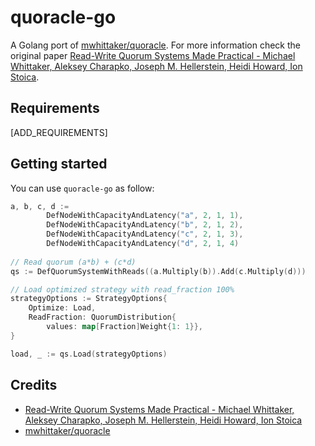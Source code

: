 # quoracle-go

A Golang port of [mwhittaker/quoracle](https://github.com/mwhittaker/quoracle).
For more information check the original paper [Read-Write Quorum Systems Made Practical - Michael Whittaker, Aleksey Charapko, Joseph M. Hellerstein, Heidi Howard, Ion Stoica](https://mwhittaker.github.io/publications/quoracle.pdf).

## Requirements

[ADD_REQUIREMENTS]

## Getting started

You can use `quoracle-go` as follow:

```go
a, b, c, d :=
		DefNodeWithCapacityAndLatency("a", 2, 1, 1), 
		DefNodeWithCapacityAndLatency("b", 2, 1, 2),
		DefNodeWithCapacityAndLatency("c", 2, 1, 3), 
		DefNodeWithCapacityAndLatency("d", 2, 1, 4)
    
// Read quorum (a*b) + (c*d) 
qs := DefQuorumSystemWithReads((a.Multiply(b)).Add(c.Multiply(d)))

// Load optimized strategy with read_fraction 100%
strategyOptions := StrategyOptions{
	Optimize: Load,
	ReadFraction: QuorumDistribution{
		values: map[Fraction]Weight{1: 1}},
}

load, _ := qs.Load(strategyOptions)
```


## Credits

- [Read-Write Quorum Systems Made Practical - Michael Whittaker, Aleksey Charapko, Joseph M. Hellerstein, Heidi Howard, Ion Stoica](https://mwhittaker.github.io/publications/quoracle.pdf)
- [mwhittaker/quoracle](https://github.com/mwhittaker/quoracle)